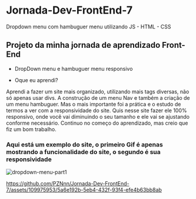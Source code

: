 # Jornada-Dev-FrontEnd-7
Dropdown menu com hambuguer menu utilizando JS - HTML - CSS

<h2>Projeto da minha jornada de aprendizado Front-End</h2>

- DropDown menu e hambuguer menu responsivo

- Oque eu aprendi?
<p>Aprendi a fazer um site mais organizado, utilizando mais tags diversas, não só apenas usar divs. A construção de um menu Nav e também a criação de um menu hambuguer.
 Mas o mais importante foi a prática e o estudo de termos a ver com a responsividade do site. Quis nesse site fazer ele 100% responsivo, onde você vai diminuindo o seu 
 tamanho e ele vai se ajustando conforme necessário. Continuo no começo do aprendizado, mas creio que fiz um bom trabalho.</p>

<h3>Aqui está um exemplo do site, o primeiro Gif é apenas mostrando a funcionalidade do site, o segundo é sua responsividade</h3>

![dropdown-menu-part1](https://github.com/PZNnn/Jornada-Dev-FrontEnd-7/assets/109975953/bfb3646c-b859-41a3-8c71-8fd99647771f)


https://github.com/PZNnn/Jornada-Dev-FrontEnd-7/assets/109975953/5a6e192b-5eb4-432f-93f4-efe4b63bb8ab


